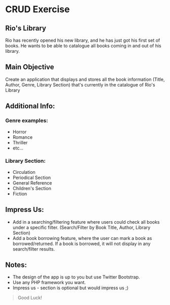 # CRUD Exercise

## Rio's Library
Rio has recently opened his new library, and he has just got his first set of books. He wants to be able to catalogue all books coming in and out of his library.

## Main Objective
Create an application that displays and stores all the book information (Title, Author, Genre, Library Section) that's currently in the catalogue of Rio's Library

## Additional Info:
### Genre examples: 
- Horror
- Romance
- Thriller
- etc...

### Library Section:
- Circulation
- Periodical Section
- General Reference
- Children's Section
- Fiction

## Impress Us:
- Add in a searching/filtering feature where users could check all books under a specific filter. (Search/Filter by Book Title, Author, Library Section)
- Add a book borrowing feature, where the user can mark a book as borrowed/returned. If a book is borrowed, it will not display in any search/filter results.

## Notes:
- The design of the app is up to you but use Twitter Bootstrap.
- Use any PHP framework you want.
- Impress us - section is optional but would impress us ;)

>Good Luck!